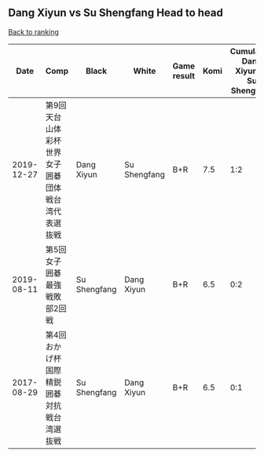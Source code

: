 ## Dang Xiyun vs Su Shengfang Head to head

[Back to ranking](../../index.md)




| **Date** | **Comp** | **Black** | **White** | **Game result** | **Komi** | **Cumulative Dang Xiyun vs Su Shengfang** | **Dang Xiyun streak** | **Su Shengfang streak** | 
| --- | --- | --- | --- | --- | --- | --- | --- | --- |
| 2019-12-27 | 第9回天台山体彩杯世界女子囲碁団体戦台湾代表選抜戦 | Dang Xiyun | Su Shengfang | B+R | 7.5 | 1:2 | 1 | 0 | 
| 2019-08-11 | 第5回女子囲碁最強戦敗部2回戦 | Su Shengfang | Dang Xiyun | B+R | 6.5 | 0:2 | 0 | 2 | 
| 2017-08-29 | 第4回おかげ杯国際精鋭囲碁対抗戦台湾選抜戦 | Su Shengfang | Dang Xiyun | B+R | 6.5 | 0:1 | 0 | 1 |




